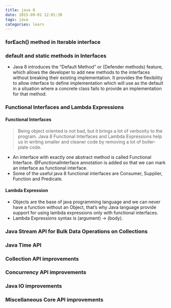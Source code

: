 ```yaml
---
title: java 8
date: 2015-09-01 12:01:30
tags: java
categories: learn
---
```


### forEach() method in Iterable interface

### default and static methods in Interfaces

- Java 8 introduces the “Default Method” or (Defender methods) feature, which allows the developer to add new methods to the interfaces without breaking their existing implementation. It provides the flexibility to allow interface to define implementation which will use as the default in a situation where a concrete class fails to provide an implementation for that method.

### Functional Interfaces and Lambda Expressions

#### Functional Interfaces

>Being object oriented is not bad, but it brings a lot of verbosity to the program. Java 8 Functional Interfaces and Lambda Expressions help us in writing smaller and cleaner code by removing a lot of boiler-plate code.
- An interface with exactly one abstract method is called Functional Interface. @FunctionalInterface annotation is added so that we can mark an interface as functional interface.
- Some of the useful java 8 functional interfaces are Consumer, Supplier, Function and Predicate.

#### Lambda Expression

- Objects are the base of java programming language and we can never have a function without an Object, that’s why Java language provide support for using lambda expressions only with functional interfaces.
- Lambda Expressions syntax is (argument) -> (body). 

### Java Stream API for Bulk Data Operations on Collections
### Java Time API
### Collection API improvements
### Concurrency API improvements
### Java IO improvements
### Miscellaneous Core API improvements